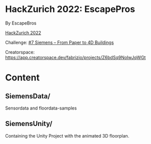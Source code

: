 # HackZurich 2022: EscapePros

By EscapeBros

[HackZurich 2022](https://hackzurich.com/)

Challenge: [#7 Siemens – From Paper to 4D Buildings](https://hackzurich.siemens.cool/#/SI_Challenge)

Creatorspace: https://app.creatorspace.dev/fabrizio/projects/Z6bdSq9NoIwJqWGt

# Content

## SiemensData/

Sensordata and floordata-samples

## SiemensUnity/

Containing the Unity Project with the animated 3D floorplan.
